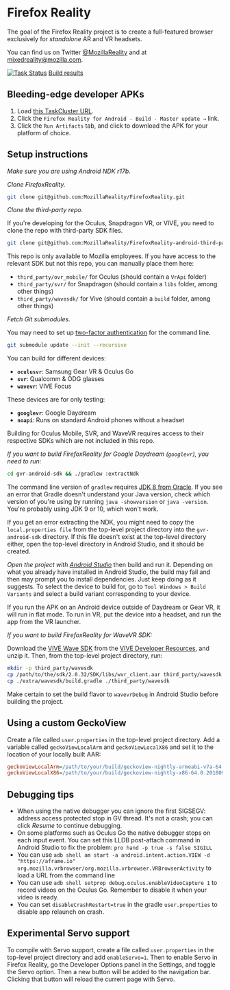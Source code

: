 # Firefox Reality

The goal of the Firefox Reality project is to create a full-featured browser exclusively for *standalone* AR and VR headsets.

You can find us on Twitter [@MozillaReality](https://twitter.com/mozillareality) and at [mixedreality@mozilla.com](mailto:mixedreality@mozilla.com).

[![Task Status](https://github.taskcluster.net/v1/repository/MozillaReality/FirefoxReality/master/badge.svg)](https://github.taskcluster.net/v1/repository/MozillaReality/FirefoxReality/master/latest) [Build results](https://github.taskcluster.net/v1/repository/MozillaReality/FirefoxReality/master/latest)

## Bleeding-edge developer APKs

1. Load [this TaskCluster URL](https://github.taskcluster.net/v1/repository/MozillaReality/FirefoxReality/master/latest).
2. Click the `Firefox Reality for Android - Build - Master update →` link.
3. Click the `Run Artifacts` tab, and click to download the APK for your platform of choice.

## Setup instructions

*Make sure you are using Android NDK r17b.*

*Clone FirefoxReality.*

```bash
git clone git@github.com:MozillaReality/FirefoxReality.git
```

*Clone the third-party repo.*

If you're developing for the Oculus, Snapdragon VR, or VIVE, you need to clone the repo with third-party SDK files. 

```bash
git clone git@github.com:MozillaReality/FirefoxReality-android-third-party.git third_party
```

This repo is only available to Mozilla employees. If you have access to the relevant SDK but not this repo, you can manually place them here:

 - `third_party/ovr_mobile/` for Oculus (should contain a `VrApi` folder)
 - `third_party/svr/` for Snapdragon (should contain a `libs` folder, among other things)
 - `third_party/wavesdk/` for Vive (should contain a `build` folder, among other things)


*Fetch Git submodules.*

You may need to set up [two-factor authentication](https://blog.github.com/2013-09-03-two-factor-authentication/#how-does-it-work-for-command-line-git) for the command line.

```bash
git submodule update --init --recursive
```

You can build for different devices:

- **`oculusvr`**: Samsung Gear VR & Oculus Go
- **`svr`**: Qualcomm & ODG glasses
- **`wavevr`**: VIVE Focus

These devices are for only testing:

- **`googlevr`**: Google Daydream
- **`noapi`**: Runs on standard Android phones without a headset

Building for Oculus Mobile, SVR, and WaveVR requires access to their respective SDKs which are not included in this repo.

*If you want to build FirefoxReality for Google Daydream (`googlevr`), you need to run:*

```bash
cd gvr-android-sdk && ./gradlew :extractNdk
```

The command line version of `gradlew` requires [JDK 8 from Oracle](http://www.oracle.com/technetwork/java/javase/downloads/jdk8-downloads-2133151.html). If you see an error that Gradle doesn't understand your Java version, check which version of you're using by running `java -showversion` or `java -version`. You're probably using JDK 9 or 10, which won't work.

If you get an error extracting the NDK, you might need to copy the `local.properties file` from the top-level project directory into the `gvr-android-sdk` directory. If this file doesn't exist at the top-level directory either, open the top-level directory in Android Studio, and it should be created.

*Open the project with [Android Studio](https://developer.android.com/studio/index.html)* then build and run it. Depending on what you already have installed in Android Studio, the build may fail and then may prompt you to install dependencies. Just keep doing as it suggests. To select the device to build for, go to `Tool Windows > Build Variants` and select a build variant corresponding to your device.

If you run the APK on an Android device outside of Daydream or Gear VR, it will run in flat mode. To run in VR, put the device into a headset, and run the app from the VR launcher.

*If you want to build FirefoxReality for WaveVR SDK:*

Download the [VIVE Wave SDK](https://developer.vive.com/resources/knowledgebase/wave-sdk/) from the [VIVE Developer Resources](https://vivedeveloper.com/), and unzip it. Then, from the top-level project directory, run:

```bash
mkdir -p third_party/wavesdk
cp /path/to/the/sdk/2.0.32/SDK/libs/wvr_client.aar third_party/wavesdk
cp ./extra/wavesdk/build.gradle ./third_party/wavesdk
```

Make certain to set the build flavor to `wavevrDebug` in Android Studio before building the project.

## Using a custom GeckoView

Create a file called `user.properties` in the top-level project directory. Add a variable called `geckoViewLocalArm` and `geckoViewLocalX86` and set it to the location of your locally built AAR:

```ini
geckoViewLocalArm=/path/to/your/build/geckoview-nightly-armeabi-v7a-64.0.20180924100359.aar
geckoViewLocalX86=/path/to/your/build/geckoview-nightly-x86-64.0.20180924100359.aar
```

## Debugging tips

- When using the native debugger you can ignore the first SIGSEGV: address access protected stop in GV thread. It's not a crash; you can click *Resume* to continue debugging.
- On some platforms such as Oculus Go the native debugger stops on each input event. You can set this LLDB post-attach command in Android Studio to fix the problem: `pro hand -p true -s false SIGILL`
- You can use `adb shell am start -a android.intent.action.VIEW -d "https://aframe.io" org.mozilla.vrbrowser/org.mozilla.vrbrowser.VRBrowserActivity` to load a URL from the command line
- You can use `adb shell setprop debug.oculus.enableVideoCapture 1` to record videos on the Oculus Go. Remember to disable it when your video is ready.
- You can set `disableCrashRestart=true` in the gradle `user.properties` to disable app relaunch on crash.


## Experimental Servo support

To compile with Servo support, create a file called `user.properties` in the top-level project directory and add `enableServo=1`. Then to enable Servo in Firefox Reality, go the Developer Options panel in the Settings, and toggle the Servo option. Then a new button will be added to the navigation bar. Clicking that button will reload the current page with Servo.

